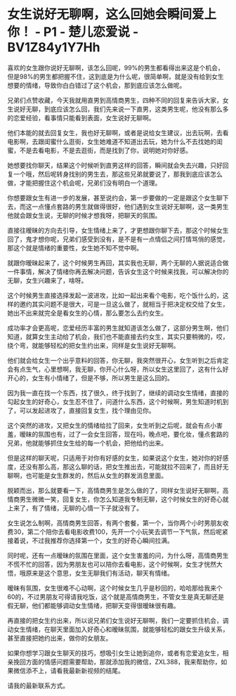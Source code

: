 # 女生说好无聊啊，这么回她会瞬间爱上你！ - P1 - 楚儿恋爱说 - BV1Z84y1Y7Hh

喜欢的女生跟你说好无聊啊，该怎么回呢，99%的男生都看得出来这是个机会，但是98%的男生都把握不住，这到底是为什么呢，很简单啊，就是没有给到女生想要的情绪，导致你白白错过了这个机会，那到底应该怎么做呢。

兄弟们点赞收藏，今天我就用直男到高情商男生，四种不同的回复来告诉大家，女生说好无聊，到底应该怎么回，我们先来说一下直男，这类男生呢，他没有那么多的恋爱经验，看事情只能看到表面，女生说好无聊啊。

他们本能的就去回复女生，我也好无聊啊，或者是说给女生建议，出去玩啊，去看电影啊，去跟闺蜜什么逛街，女生她难道不知道出去玩，她为什么不去找她的闺蜜，不是去看电影，不是去逛街，而是找到了你，说明她对你好感。

她想要找你聊天，结果这个时候听到直男这样的回答，瞬间就会失去兴趣，只好回复一个哦，然后呢转身找别的男生去，那这些兄弟就要说了，那我到底应该怎么做，才能把握住这个机会呢，兄弟们没有明白一个道理。

你想要跟女生有进一步的发展，甚至说约会，第一步要做的一定是跟这个女生聊下去，而这一点懂点套路的男生就做得很好，他们遇到女生说好无聊啊，这一类男生他就会跟女生说，无聊的时候才想我呀，把聊天的氛围。

直接往暧昧的方向去引导，女生情绪上来了，才更想跟你聊下去，那这个时候女生回了，鬼才想你呢，兄弟们感受到没有，是不是有一点情侣之间打情骂俏的感觉，那这个就是情绪的重要性，女生她不知不觉中啊。

就跟你暧昧起来了，这个时候男生再回，其实我也无聊，两个无聊的人据说适合做一件事情，解决了情绪你再去解决问题，告诉女生这个时候来找我，可以解决你的无聊，女生兴趣来了，啥呀。

这个时候男生直接选择发起一波进攻，比如一起出来看个电影，吃个饭什么的，这样的邀约其实问题不是很大，可是一旦这么做了，就相当于把决定权交给了女生，她出不出来就完全是看女生的心情，那么要怎么去约女生。

成功率才会更高呢，恋爱经历丰富的男生就知道该怎么做了，这部分男生啊，他们知道，就算女生主动给了机会，我们也不能直接去约女生，其实只要稍微的，哎，绕个弯，就能够轻松的把女生约出来，同样是女生说好无聊啊。

他们就会给女生一个出乎意料的回答，你无聊，我突然很开心，女生听到之后肯定会有点生气，心里想啊，我无聊，你开心什么呀，所以女生这里回了，这有什么好开心的，女生有小情绪了，但是不够，所以男生是这么回的。

因为我一直在找一个东西，找了很久，终于找到了，继续的调动女生情绪，直接的勾起女生的好奇心，女生忍不住了，问道什么东西，这个时候啊，男生知道时机到了，可以发起进攻了，直接回复女生，找个理由见你。

这个突然的进攻，又把女生的情绪给拉了回来，女生听到之后呢，就会有点小害羞，暧昧的氛围也有，过了一会女生回答，现在吗，晚点吧，要化妆，懂点套路的兄弟，他就能够抓住女生给的每一个机会，把他给约出来。

但是这样的聊天呢，只适用于对你有好感的女生，如果说这个女生，她对你的好感度，还没有那么高，那这么聊的话，把女生推出去，可能就拉不回来了，而且好无聊啊，也可能是女生群发的，然后从女生的群发消息里面。

脱颖而出，那么就要看一下，高情商男生是怎么做的了，同样女生说好无聊啊，高情商男生微微一笑，回复女生，你怎么知道我专制无聊，这个时候女生的好奇心就上来了，有了情绪，无聊的心情一下子就没有了。

女生说怎么制啊，高情商男生回答，有两个套餐，第一个，当你两个小时男朋友收费30，第二个陪你去看电影收费100，先开一个小玩笑去调节一下气氛，然后呢紧接着说，不过我推荐你选择第一个，女生的好奇心瞬间拉满。

同时呢，还有一点暧昧的氛围在里面，这个女生害羞的问，为什么呀，高情商男生不慌不忙的回答，因为男朋友也可以陪你去看电影，这个时候啊，女生才恍然大悟，哦原来是这个意思，女生无聊我们有活动，聊天有情绪。

暧昧有氛围，女生很难不心动啊，这个时候女生几乎是秒回的，哈哈那给我来个60的，不过男朋友可得请我吃饭，这个就是高情商男生，不管女生是真无聊还是假无聊，他们都能够调动女生情绪，把聊天变得很暧昧很有趣。

再直接的把女生约出来，所以说兄弟们女生说好无聊啊，我们一定要抓住机会，调动女生情绪，在聊天里面加入好奇心和暧昧氛围，就能够轻松的跟女生升级关系，甚至直接把她约出来，做你的女朋友。

如果你想学习跟女生聊天的技巧，想吸引女生让她到追你，或者有恋爱追女生，相亲挽回方面的情感问题需要帮助，那就添加我的微信，ZXL388，我来帮助你，如果微信添不上，请看我最新新视频的结尾。

请我的最新联系方式。